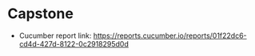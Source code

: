 # Capstone 
- Cucumber report link:  https://reports.cucumber.io/reports/01f22dc6-cd4d-427d-8122-0c2918295d0d
